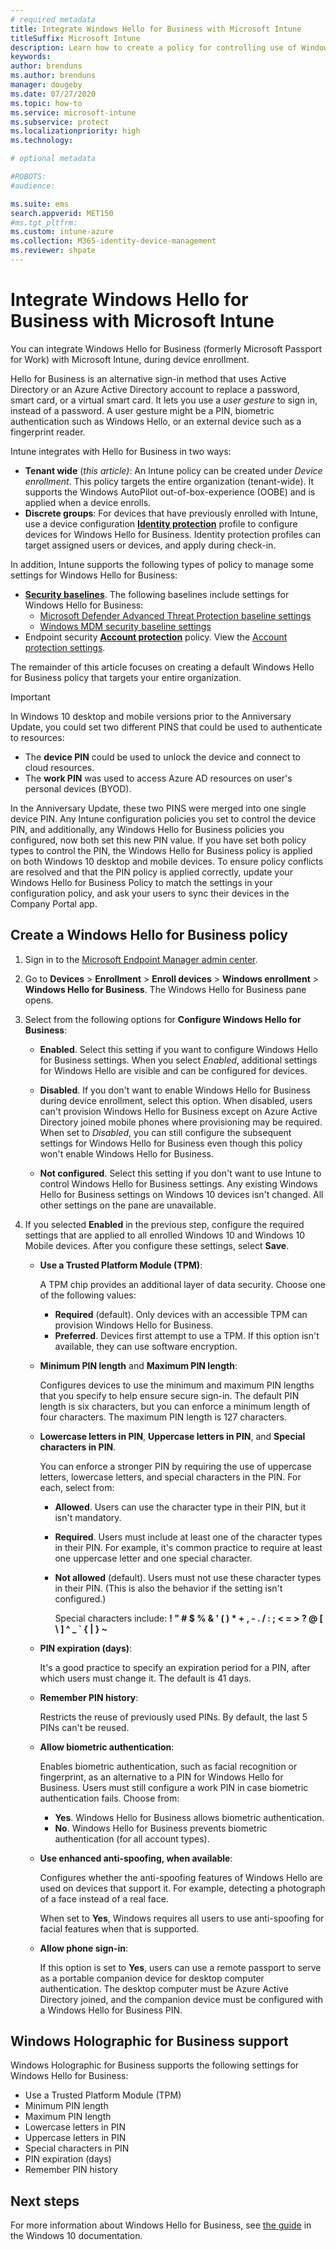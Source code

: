 ```yaml
---
# required metadata
title: Integrate Windows Hello for Business with Microsoft Intune
titleSuffix: Microsoft Intune
description: Learn how to create a policy for controlling use of Windows Hello for Business on managed devices during device enrollment."
keywords:
author: brenduns
ms.author: brenduns
manager: dougeby
ms.date: 07/27/2020
ms.topic: how-to
ms.service: microsoft-intune
ms.subservice: protect
ms.localizationpriority: high
ms.technology:

# optional metadata

#ROBOTS:
#audience:

ms.suite: ems
search.appverid: MET150
#ms.tgt_pltfrm:
ms.custom: intune-azure
ms.collection: M365-identity-device-management
ms.reviewer: shpate
---
```


# Integrate Windows Hello for Business with Microsoft Intune  

You can integrate Windows Hello for Business (formerly Microsoft Passport for Work) with Microsoft Intune, during device enrollment.

Hello for Business is an alternative sign-in method that uses Active Directory or an Azure Active Directory account to replace a password, smart card, or a virtual smart card. It lets you use a *user gesture* to sign in, instead of a password. A user gesture might be a PIN, biometric authentication such as Windows Hello, or an external device such as a fingerprint reader.

Intune integrates with Hello for Business in two ways:

- **Tenant wide** (*this article)*: An Intune policy can be created under *Device enrollment*. This policy targets the entire organization (tenant-wide). It supports the Windows AutoPilot out-of-box-experience (OOBE) and is applied when a device enrolls.
- **Discrete groups**: For devices that have previously enrolled with Intune, use a device configuration [**Identity protection**](../protect/identity-protection-configure.md) profile to configure devices for Windows Hello for Business. Identity protection profiles can target assigned users or devices, and apply during check-in.

In addition, Intune supports the following types of policy to manage some settings for Windows Hello for Business:

- [**Security baselines**](../protect/security-baselines.md). The following baselines include settings for Windows Hello for Business:
  - [Microsoft Defender Advanced Threat Protection baseline settings](../protect/security-baseline-settings-defender-atp.md#windows-hello-for-business)
  - [Windows MDM security baseline settings](../protect/security-baseline-settings-mdm-all.md#windows-hello-for-business)
- Endpoint security [**Account protection**](../protect/endpiont-security-account=protection-policy.md) policy. View the [Account protection settings](../protect/endpoint-security-account-protection-profile-settings.md#account-protection).

The remainder of this article focuses on creating a default Windows Hello for Business policy that targets your entire organization.

> [!IMPORTANT]
> In Windows 10 desktop and mobile versions prior to the Anniversary Update, you could set two different PINS that could be used to authenticate to resources:
>
> - The **device PIN** could be used to unlock the device and connect to cloud resources.
> - The **work PIN** was used to access Azure AD resources on user's personal devices (BYOD).
> 
> In the Anniversary Update, these two PINS were merged into one single device PIN.
> Any Intune configuration policies you set to control the device PIN, and additionally, any Windows Hello for Business policies you configured, now both set this new PIN value.
> If you have set both policy types to control the PIN, the Windows Hello for Business policy is applied on both Windows 10 desktop and mobile devices.
> To ensure policy conflicts are resolved and that the PIN policy is applied correctly, update your Windows Hello for Business Policy to match the settings in your configuration policy, and ask your users to sync their devices in the Company Portal app.



## Create a Windows Hello for Business policy

1. Sign in to the [Microsoft Endpoint Manager admin center](https://go.microsoft.com/fwlink/?linkid=2109431).

2. Go to **Devices** >  **Enrollment** > **Enroll devices** > **Windows enrollment** > **Windows Hello for Business**. The Windows Hello for Business pane opens.

3. Select from the following options for **Configure Windows Hello for Business**:

     - **Enabled**. Select this setting if you want to configure Windows Hello for Business settings.  When you select *Enabled*, additional settings for Windows Hello are visible and can be configured for devices.

    - **Disabled**. If you don't want to enable Windows Hello for Business during device enrollment, select this option. When disabled, users can't provision Windows Hello for Business except on Azure Active Directory joined mobile phones where provisioning may be required. When set to *Disabled*, you can still configure the subsequent settings for Windows Hello for Business even though this policy won't enable Windows Hello for Business.

    - **Not configured**. Select this setting if you don't want to use Intune to control Windows Hello for Business settings. Any existing Windows Hello for Business settings on Windows 10 devices isn't changed. All other settings on the pane are unavailable.

4. If you selected **Enabled** in the previous step, configure the required settings that are applied to all enrolled Windows 10 and Windows 10 Mobile devices. After  you configure these settings, select **Save**.

   - **Use a Trusted Platform Module (TPM)**:

     A TPM chip provides an additional layer of data security. Choose one of the following values:

     - **Required** (default). Only devices with an accessible TPM can provision Windows Hello for Business.
     - **Preferred**. Devices first attempt to use a TPM. If this option isn't available, they can use software encryption.

   - **Minimum PIN length** and **Maximum PIN length**:

     Configures devices to use the minimum and maximum PIN lengths that you specify to help ensure secure sign-in. The default PIN length is six characters, but you can enforce a minimum length of four characters. The maximum PIN length is 127 characters.

   - **Lowercase letters in PIN**, **Uppercase letters in PIN**, and **Special characters in PIN**.

     You can enforce a stronger PIN by requiring the use of uppercase letters, lowercase letters, and special characters in the PIN. For each, select from:

     - **Allowed**. Users can use the character type in their PIN, but it isn't mandatory.

     - **Required**. Users must include at least one of the character types in their PIN. For example, it's common practice to require at least one uppercase letter and one special character.

     - **Not allowed** (default). Users must not use these character types in their PIN. (This is also the behavior if the setting isn't configured.)

       Special characters include: **! " # $ % &amp; ' ( ) &#42; + , - . / : ; &lt; = &gt; ? @ [ \ ] ^ _ &#96; { &#124; } ~**

   - **PIN expiration (days)**:

     It's a good practice to specify an expiration period for a PIN, after which users must change it. The default is 41 days.

   - **Remember PIN history**:

     Restricts the reuse of previously used PINs. By default, the last 5 PINs can't be reused.

   - **Allow biometric authentication**:

     Enables biometric authentication, such as facial recognition or fingerprint, as an alternative to a PIN for Windows Hello for Business. Users must still configure a work PIN in case biometric authentication fails. Choose from:

     - **Yes**. Windows Hello for Business allows biometric authentication.
     - **No**. Windows Hello for Business prevents biometric authentication (for all account types).

   - **Use enhanced anti-spoofing, when available**:

     Configures whether the anti-spoofing features of Windows Hello are used on devices that support it. For example, detecting a photograph of a face instead of a real face.

     When set to **Yes**, Windows requires all users to use anti-spoofing for facial features when that is supported.

   - **Allow phone sign-in**:

     If this option is set to **Yes**, users can use a remote passport to serve as a portable companion device for desktop computer authentication. The desktop computer must be Azure Active Directory joined, and the companion device must be configured with a Windows Hello for Business PIN.

## Windows Holographic for Business support

Windows Holographic for Business supports the following settings for Windows Hello for Business:

- Use a Trusted Platform Module (TPM)
- Minimum PIN length
- Maximum PIN length
- Lowercase letters in PIN
- Uppercase letters in PIN
- Special characters in PIN
- PIN expiration (days)
- Remember PIN history

## Next steps

For more information about Windows Hello for Business, see [the guide](https://technet.microsoft.com/library/mt589441.aspx) in the Windows 10 documentation.
